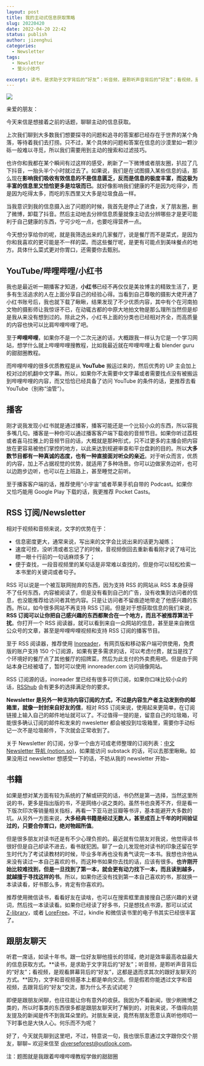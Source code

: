```yaml
---
layout: post
title: 我的主动式信息获取策略
slug: 20220420
date: 2022-04-20 22:42
status: publish
author: jizenghui
categories: 
  - Newsletter
tags:
  - Newsletter
  - 萤火小技巧

excerpt: 读书，是求助于文字背后的“好友”；听音频，是聆听声音背后的“好友”；看视频，是观看屏幕背后的“好友”，这都是退而求其次的跟好友聊天的方式。因为，文字和音视频基本上都是单向交流。但是假若你能透过文字和音视频，去跟背后的“好友”交流，那为什么不去试试呢？
---
```


![](https://s2.loli.net/2022/04/21/UalsGL695MWCIbe.png)

亲爱的朋友：

今天来信是想接着之前的话题，聊聊主动的信息获取。

上次我们聊到大多数我们想要探寻的问题和追寻的答案都已经存在于世界的某个角落，等待着我们去打捞。只不过，某个具体的问题和答案在信息的沙漠里如一颗沙砾一般难以寻觅，所以我们需要用到主动的搜索和过滤技巧。

也许你和我都在某个瞬间有过这样的感受，刷新了一下微博或者朋友圈，扒拉了几下抖音，一抬头半个小时就过去了。如果说，我们是在试图摄入某些信息的话，那么现在**影响我们吸收有效信息的不是信息匮乏，反而是信息的极度丰富，而这极为丰富的信息里又恰恰更多是垃圾而已**。就好像影响我们健康的不是因为吃得少，而是因为吃得太多，而吃的东西里又大多是垃圾食品一样。

当我意识到我的信息摄入出了问题的时候，我首先是停止了进食，关了朋友圈，删了微博，卸载了抖音。然后主动地去分辨信息质量就像主动去分辨哪些才是更可能利于自己健康的东西，宁可少吃一点，也要吃得营养一点。

今天想分享给你的呢，就是我筛选出来的几家餐厅，说是餐厅而不是菜式，是因为你和我喜欢的更可能是不一样的菜。而这些餐厅呢，是更有可能点到美味餐点的地方。具体什么菜式更对你胃口，还需要你去甄别。

## YouTube/哔哩哔哩/小红书

我也是最近听一期播客才知道，**小红书**已经不再仅仅是美妆博主的精致生活了，更多有生活追求的人在上面分享自己的经验心得。当看到自己尊敬的摄影大佬开通了小红书账号后，我也就下载了瞅瞅，结果发现了不少优质内容，其中有个在河南拍文物的摄影师让我惊讶不已，在动辄古都的中原大地拍文物是那么理所当然但是却是我从来没有想到过的。除此之外，小红书上面的分类也已经相对齐全，而高质量的内容也快可以比肩哔哩哔哩了吧。

至于**哔哩哔哩**，如果你不是一个二次元迷的话，大概跟我一样认为它是一个学习网站，想学什么就上哔哩哔哩搜教程，比如我最近就在哔哩哔哩上看 blender guru 的甜甜圈教程。

而哔哩哔哩的很多优质教程是从 **YouTube** 搬运过来的，然后优秀的 UP 主会加上校对过的机翻中文字幕。所以，如果你不太需要中文字幕或者需要找点没有被搬运到哔哩哔哩的内容，而又恰恰已经具备了访问 YouTube 的条件的话，更推荐去看 YouTube（别称“油管”）。

## 播客

刚才说我发现小红书就是通过播客，播客可能还是一个比较小众的东西，所以容我多嘴几句。播客是一种你可以通过播客客户端下载收的音频节目。如果你听过荔枝或者喜马拉雅上的音频节目的话，大概就是那种形式，只不过更多的主播会把内容放在更容易被他们掌控的地方，以此来达到规避审查和平台盘剥的目的。所以**大多数节目都有一种真诚的态度，也有一种直接面对听众的亲近**。对于听众而言，优质的内容，加上不占据视觉的优势，就适用了多种场景。你可以边做家务边听，也可以边跑步边听，也可以在上班路上，甚至睡觉之前听。

至于播客客户端的话，推荐使用“小宇宙”或者苹果手机自带的 Podcast。如果你又恰巧能用 Google Play 下载的话，我更推荐 Pocket Casts。

## RSS 订阅/Newsletter

相对于视频和音频来说，文字的优势在于：

- 信息密度更大，通常来说，写出来的文字会比说出来的话更为凝练；
- 速度可控，没听清或者忘记了的时候，音视频倒回去重新看看刚才说了啥可比瞟一眼十行前的一句话麻烦多了；
- 便于查找，一段音视频里的某句话是非常难以查找的，但是你可以轻松检索一本书里的关键词或者句子。

RSS 可以说是一个被互联网抛弃的东西，因为支持 RSS 的网站从 RSS 本身获得不了任何东西，内容被阅读了，但是没有看到自己的广告，没有收集到访问者的信息，也没能推荐给访问者其他内容。只是让访问者不留痕迹地带走了他感兴趣的东西。所以，如今很多网站不再支持 RSS 订阅。但是对于想获取信息的我们来说，**RSS 订阅可以让你把自己感兴趣的东西都聚合在一个地方，而且不被推荐算法干扰**。你打开一个 RSS 阅读器，就可以看到来自一众网站的信息，甚至是来自微信公众号的文章，甚至是哔哩哔哩视频和支持 RSS 订阅的播客节目。

至于 RSS 阅读器，推荐使用 [Inoreader](https://www.innoreader.com/)，有网页版和移动客户端可供使用，免费版的账户支持 150 个订阅源，如果有更多需求的话，可以考虑付费，就当是找了个环境好的餐厅点了其他餐厅的招牌菜，然后为此支付的外卖费用吧。但是由于网站本身已经被墙了，暂时可以使用 innoreader.com 访问镜像网站。

RSS 订阅源的话，inoreader 里已经有很多可供订阅，如果你口味比较小众的话，[RSShub](https://docs.rsshub.app/) 会有更多的选择满足你的要求。

**Newsletter 是另外一种支持内容订阅的方式，不过是内容生产者主动发到你的邮箱里，就像一封封来自好友的信**，相对 RSS 订阅来说，使用起来更简单，在订阅链接上输入自己的邮件地址就可以了。不过值得一提的是，留意自己的垃圾箱，可能很多确认订阅的邮件和发来的 nwesletter 都会被投到垃圾箱里，需要你手动标记一次不是垃圾邮件，下次就会正常收到了。

关于 Newsletter 的订阅，分享一个由方可成老师整理的订阅列表：[中文 Newsletter 导航 (notion.so)](https://www.notion.so/kfang/Newsletter-68ee46c0a4574f659fb8a873ead438c6)，如果能访问 substack 的话，可以去那里瞅瞅。如果没用过 newsletter 想感受一下的话，不妨从我的 newsletter 开始~

## 书籍

如果是想对某方面有较为系统的了解或研究的话，书仍然是第一选择，当然这里所说的书，更多是指出版的书，不是网络小说之类的。虽然书也良莠不齐，但是看一下版次印次等销量相关指标，再看一下亚马逊豆瓣等书评，基本能避开大多数的坑。从另外一方面来说，**大多经典书籍是经过无数人，甚至成百上千年的时间验证过的，只要合你胃口，绝对物超所值**。

但是很多朋友对读书还是有不少心理负担的。最近就有位朋友对我说，他觉得读书很好但是自己却读不进去，看书就犯困。聊了一会儿发现他对读书的印象还留在学生时代为了考试读教材的时候，毕业多年再也没有勇气读完一本书。我想也许他从来没有读过一本自己喜欢的书，而这种书如果你去找的话，应该有很多。**也许刚开始比较难找到，但是一旦找到了第一本，就会更有动力找下一本，而且读到越多，就越擅于寻找这样的书**。所以，如果你还没有找到第一本自己喜欢的书，那就换一本读读看，好书那么多，肯定有你喜欢的。

推荐使用微信读书，看看好友在读啥，也可以在搜索框里直接搜自己感兴趣的关键词，然后找一本读读看。如果你已经读了好多书，只是想找点书源，那可以试试 [Z-library](https://1lib.domains)，或者 [LoreFree](https://lorefree.com/)。不过，kindle 和微信读书里的电子书其实已经很丰富了。

## 跟朋友聊天

听君一席话，如读十年书。跟一位好友聊他擅长的领域，绝对是效率最高收益最大的信息获取方式。**读书，是求助于文字背后的“好友”；听音频，是聆听声音背后的“好友”；看视频，是观看屏幕背后的“好友”，这都是退而求其次的跟好友聊天的方式。**因为，文字和音视频基本上都是单向交流。但是假若你能透过文字和音视频，去跟背后的“好友”交流，那为什么不去试试呢？

即便是跟朋友闲聊，也往往能让你有意外的收获。我因为不看新闻，很少刷微博之类的，所以时事类的东西很多都是跟朋友聊天时了解到的，对我来说，不值得向朋友提及的新闻是传不到我耳朵里的。对朋友来说，竟然有朋友愿意认真听他唠叨一下时事也是大快人心。何乐而不为呢？

好了，今天就先聊到这里吧，不过，特意说一句，我也很乐意通过文字跟你交个朋友，聊聊~ 欢迎来信至 diverseforest@outlook.com。

注：题图就是我跟着哔哩哔哩教程学做的甜甜圈
